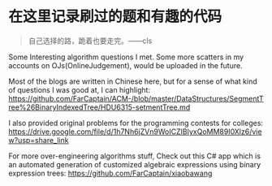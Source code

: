 # 在这里记录刷过的题和有趣的代码

> 自己选择的路，跪着也要走完。——cls

Some Interesting algorithm questions I met.
Some more scatters in my accounts on OJs(OnlineJudgement), would be uploaded in the future.

Most of the blogs are written in Chinese here, but for a sense of what kind of questions I was good at, I can highlight: https://github.com/FarCaptain/ACM-/blob/master/DataStructures/SegmentTree%26BinaryIndexedTree/HDU6315-setmentTree.md

I also provided original problems for the programming contests for colleges: 
https://drive.google.com/file/d/1h7Nh6jZVn9WoICZIBIyxQoMM89I0Xlz6/view?usp=share_link


For more over-engineering algorithms stuff, Check out this C# app which is an automated generation of customized algebraic expressions using binary expression trees: https://github.com/FarCaptain/xiaobawang

